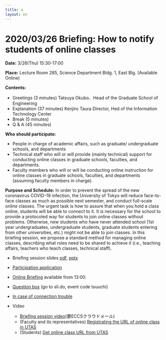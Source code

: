 ```yaml
---
title: a
layout: en
---
```


# 2020/03/26  Briefing: How to notify students of online classes

**Date:** 3/26(Thu) 15:30-17:00 

**Place:**  Lecture Room 285, Science Department Bldg. 1, East Blg. (Available Online)

**Contents:**
 * Greetings (3 minutes) Tatsuya Okubo、Head of the Graduate School of Engineering
 * Explanation (37 minutes) Kenjiro Taura Director, Hed of the Information Technology Center
 * Break (5 minutes)
 * Q & A (45 minutes) 

**Who should participate:**
 * People in charge of academic affairs, such as graduate/ undergraduate schools, and departments
 * Technical staff who will or will provide (mainly technical) support for conducting online classes in graduate schools, faculties, and departments.
 * Faculty members who will or will be conducting online instruction for online classes in graduate schools, faculties, and departments (assuming faculty members in charge).

**Purpose and Schedule:** In order to prevent the spread of the new coronavirus COVID-19 infection, the University of Tokyo will reduce face-to-face classes as much as possible next semester, and conduct full-scale online classes. The urgent task is how to assure that when you hold a class online, students will be able to connect to it.  It is necessary for the school to provide a protocoled way for students to join online classes without problems. Otherwise, new students who have never attended school (1st year undergraduates, undergraduate students, graduate students entering from other universities, etc.) might not be able to join classes. In this briefing session, we propose a standard method for managing online classes, describing what roles need to be shared to achieve it (i.e., teaching affairs, teachers who teach classes, technical staff).

* Briefing session slides [pdf](notification.pdf), [pptx](notification.pptx)
* [Participation application](https://tinyurl.com/vzfpuv8)
* [Online Briefing](https://tinyurl.com/sfru5xl) available from 13:00.
* [Question box](https://sli.do/event/5lger88n/questions) (go to sli.do, event code tsuuchi)
* [In case of connection trouble](https://tinyurl.com/rpf3brz)

* Video
  * [Briefing session video](https://drive.google.com/open?id=1BsaPc-qBNUQOAB4wXP09SyrMIKuraPGv)(要ECCSクラウドメール)
  * (Faculty and its representatives) [Registrating the URL of online class in UTAS](https://youtu.be/rlHrutdrjbo)
  * (Students) [Get online class URL from UTAS](https://youtu.be/J9dnXmFiIcI)


<!--
* [UTokyo AccountでExcelシートへアクセスする実験](https://univtokyo-my.sharepoint.com/:x:/g/personal/2615215597_utac_u-tokyo_ac_jp/EZN59-QgxfpHg7NX8Vc89wsBVE5wxTBpno2Z05UCwbkLUA?e=FaRkgq)
-->
